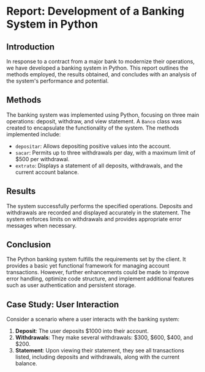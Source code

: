 # Report: Development of a Banking System in Python

## Introduction
In response to a contract from a major bank to modernize their operations, we have developed a banking system in Python. This report outlines the methods employed, the results obtained, and concludes with an analysis of the system's performance and potential.

## Methods
The banking system was implemented using Python, focusing on three main operations: deposit, withdraw, and view statement. A `Banco` class was created to encapsulate the functionality of the system. The methods implemented include:
- `depositar`: Allows depositing positive values into the account.
- `sacar`: Permits up to three withdrawals per day, with a maximum limit of $500 per withdrawal.
- `extrato`: Displays a statement of all deposits, withdrawals, and the current account balance.

## Results
The system successfully performs the specified operations. Deposits and withdrawals are recorded and displayed accurately in the statement. The system enforces limits on withdrawals and provides appropriate error messages when necessary.

## Conclusion
The Python banking system fulfills the requirements set by the client. It provides a basic yet functional framework for managing account transactions. However, further enhancements could be made to improve error handling, optimize code structure, and implement additional features such as user authentication and persistent storage.

## Case Study: User Interaction
Consider a scenario where a user interacts with the banking system:
1. **Deposit**: The user deposits $1000 into their account.
2. **Withdrawals**: They make several withdrawals: $300, $600, $400, and $200.
3. **Statement**: Upon viewing their statement, they see all transactions listed, including deposits and withdrawals, along with the current balance.

